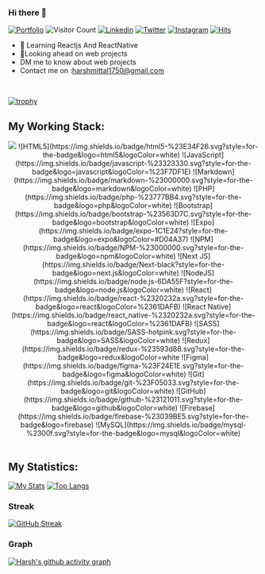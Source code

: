 ### Hi there 👋

[![Portfolio](https://img.shields.io/website?color=blue&label=Portfolio&style=flat&up_message=Online&url=https://www.facebook.com)](https://harshmittal1750.github.io/portfolio/#)
![Visitor Count](https://komarev.com/ghpvc/?username=harshmittal1750&color=blue&logo=flat)
[![Linkedin](https://img.shields.io/badge/harshmittal1750-black?style=flat&logo=Linkedin&logoColor=blue&link=https:https://www.linkedin.com/in/harsh-mittal-194a45183/)](https://www.linkedin.com/in/harshmittal1750)
[![Twitter](https://img.shields.io/badge/harshmittal1750-black?style=flat&logo=Twitter&logoColor=blue&link=https:https:https://twitter.com/harshmittal1750)](https://twitter.com/harshmittal1750)
[![Instagram](https://img.shields.io/badge/harshmittal1750-black?style=flat&logo=Instagram&logoColor=pink&link=https:https:https:/https://www.instagram.com/harshmittal1750/)](https://www.instagram.com/harshmittal1750/)
[![Hits](https://hits.seeyoufarm.com/api/count/incr/badge.svg?url=https%3A%2F%2Fgithub.com%2Fharshmittal1750%2Fharshmittal1750&count_bg=%233DB6F6&title_bg=%23555555&icon=iconify.svg&icon_color=%23E7E7E7&title=hits&edge_flat=false)](https://hits.seeyoufarm.com)
<br>

- 🔭 Learning Reactjs And ReactNative
- 👯Looking ahead on web projects
- DM me to know about web projects
- Contact me on :<a href="mailto:harshmittal1750@gmail.com">harshmittal1750@gmail.com</a>
<br>

[![trophy](https://github-profile-trophy.vercel.app/?username=harshmittal1750&row=1)](https://github.com/ryo-ma/github-profile-trophy)

## My Working Stack:

<div align="center">
     
   <img src="https://img.shields.io/badge/css3-%231572B6.svg?style=for-the-badge&logo=css3&logoColor=white"/>
    ![HTML5](https://img.shields.io/badge/html5-%23E34F26.svg?style=for-the-badge&logo=html5&logoColor=white)
    ![JavaScript](https://img.shields.io/badge/javascript-%23323330.svg?style=for-the-badge&logo=javascript&logoColor=%23F7DF1E)
    ![Markdown](https://img.shields.io/badge/markdown-%23000000.svg?style=for-the-badge&logo=markdown&logoColor=white)
    ![PHP](https://img.shields.io/badge/php-%23777BB4.svg?style=for-the-badge&logo=php&logoColor=white)
    	![Bootstrap](https://img.shields.io/badge/bootstrap-%23563D7C.svg?style=for-the-badge&logo=bootstrap&logoColor=white)
    	![Expo](https://img.shields.io/badge/expo-1C1E24?style=for-the-badge&logo=expo&logoColor=#D04A37)
    ![NPM](https://img.shields.io/badge/NPM-%23000000.svg?style=for-the-badge&logo=npm&logoColor=white)
    ![Next JS](https://img.shields.io/badge/Next-black?style=for-the-badge&logo=next.js&logoColor=white)
    ![NodeJS](https://img.shields.io/badge/node.js-6DA55F?style=for-the-badge&logo=node.js&logoColor=white)
    ![React](https://img.shields.io/badge/react-%2320232a.svg?style=for-the-badge&logo=react&logoColor=%2361DAFB)
    ![React Native](https://img.shields.io/badge/react_native-%2320232a.svg?style=for-the-badge&logo=react&logoColor=%2361DAFB)
    ![SASS](https://img.shields.io/badge/SASS-hotpink.svg?style=for-the-badge&logo=SASS&logoColor=white)
    ![Redux](https://img.shields.io/badge/redux-%23593d88.svg?style=for-the-badge&logo=redux&logoColor=white
    ![Figma](https://img.shields.io/badge/figma-%23F24E1E.svg?style=for-the-badge&logo=figma&logoColor=white)
    ![Git](https://img.shields.io/badge/git-%23F05033.svg?style=for-the-badge&logo=git&logoColor=white)
    ![GitHub](https://img.shields.io/badge/github-%23121011.svg?style=for-the-badge&logo=github&logoColor=white)
    ![Firebase](https://img.shields.io/badge/firebase-%23039BE5.svg?style=for-the-badge&logo=firebase)
    ![MySQL](https://img.shields.io/badge/mysql-%2300f.svg?style=for-the-badge&logo=mysql&logoColor=white)
</div>

<br>

## My Statistics:

[![My Stats](https://github-readme-stats.vercel.app/api?username=harshmittal1750&show_icons=true&title_color=08fdd8&icon_color=bb2acf&text_color=ffffff&bg_color=0a192f&count_private=true)](https://github.com/harshmittal1750?tab=repositories)
[![Top Langs](https://github-readme-stats.vercel.app/api/top-langs/?username=harshmittal1750&layout=compact&show_icons=true&title_color=08fdd8&icon_color=bb2acf&text_color=ffffff&bg_color=0a192f)](https://github.com/harshmittal1750?tab=repositories)

  ### Streak
 [![GitHub Streak](https://github-readme-streak-stats.herokuapp.com/?user=harshmittal1750)](https://git.io/streak-stats)

  ### Graph

  [![Harsh's github activity graph](https://activity-graph.herokuapp.com/graph?username=harshmittal1750)](https://activity-graph.herokuapp.com/graph?username=harshmittal1750&theme=dracula)

</div>


<!-- - 🤔 I’m looking for help with  -->
